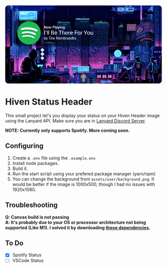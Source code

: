 ![img](./assets/code/HivenSpotify.png)

# Hiven Status Header

This small project let's you display your status on your Hiven Header image using the Lanyard API. Make sure you are in [Lanyard Discord Server](https://discord.gg/UrXF2cfJ7F).


**NOTE: Currently only supports Spotify. More coming soon.**

## Configuring

1. Create a `.env` file using the `.example.env`
2. Install node packages.
3. Build it.
4. Run the start script using your prefered package manager (yarn/npm)
5. You can change the background from `assets/user/background.png`. It would be better if the image is 1000x500, though I had no issues with 1920x1080.

## Troubleshooting

**Q: Canvas build is not passing**\
**A: It's probably due to your OS or processor architecture not being supported (Like M1). I solved it by downloading [these dependencies](https://github.com/Automattic/node-canvas#compiling).**

## To Do

- [x] Spotify Status
- [ ] VSCode Status
